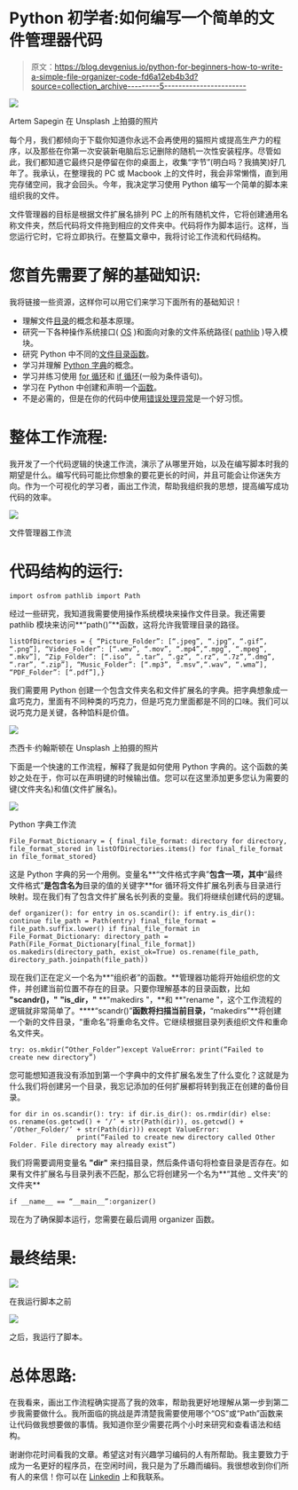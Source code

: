 # Python 初学者:如何编写一个简单的文件管理器代码

> 原文：<https://blog.devgenius.io/python-for-beginners-how-to-write-a-simple-file-organizer-code-fd6a12eb4b3d?source=collection_archive---------5----------------------->

![](img/0431b23b02b986bfa7158cd690402554.png)

Artem Sapegin 在 Unsplash 上拍摄的照片

每个月，我们都倾向于下载你知道你永远不会再使用的猫照片或提高生产力的程序，以及那些在你第一次安装新电脑后忘记删除的随机一次性安装程序。尽管如此，我们都知道它最终只是停留在你的桌面上，收集“字节”(明白吗？我搞笑)好几年了。我承认，在整理我的 PC 或 Macbook 上的文件时，我会非常懒惰，直到用完存储空间，我才会回头。今年，我决定学习使用 Python 编写一个简单的脚本来组织我的文件。

文件管理器的目标是根据文件扩展名排列 PC 上的所有随机文件，它将创建通用名称文件夹，然后代码将文件拖到相应的文件夹中。代码将作为脚本运行。这样，当您运行它时，它将立即执行。在整篇文章中，我将讨论工作流和代码结构。

# 您首先需要了解的基础知识:

我将链接一些资源，这样你可以用它们来学习下面所有的基础知识！

*   理解文件[目录](https://www.geeksforgeeks.org/structures-of-directory-in-operating-system/)的概念和基本原理。
*   研究一下各种操作系统接口( [OS](https://docs.python.org/3/library/os.html) )和面向对象的文件系统路径( [pathlib](https://docs.python.org/3/library/pathlib.html) )导入模块。
*   研究 Python 中不同的[文件目录函数](https://www.programiz.com/python-programming/directory)。
*   学习并理解 [Python 字典](https://www.programiz.com/python-programming/dictionary)的概念。
*   学习并练习使用 [for 循环](https://www.w3schools.com/python/python_for_loops.asp)和 [if 循环](https://www.w3schools.com/python/python_conditions.asp)(一般为条件语句)。
*   学习在 Python 中创建和声明一个[函数](https://www.w3schools.com/python/python_functions.asp)。
*   不是必需的，但是在你的代码中使用[错误处理异常](https://docs.python.org/3/tutorial/errors.html)是一个好习惯。

# 整体工作流程:

我开发了一个代码逻辑的快速工作流，演示了从哪里开始，以及在编写脚本时我的期望是什么。编写代码可能比你想象的要花更长的时间，并且可能会让你迷失方向。作为一个可视化的学习者，画出工作流，帮助我组织我的思想，提高编写成功代码的效率。

![](img/ffa9f0284f1bb08585fe6b86057b9adb.png)

文件管理器工作流

# 代码结构的运行:

```
import osfrom pathlib import Path
```

经过一些研究，我知道我需要使用操作系统模块来操作文件目录。我还需要 pathlib 模块来访问**“path()”**函数，这将允许我管理目录的路径。

```
listOfDirectories = { “Picture_Folder”: [“.jpeg”, “.jpg”, “.gif”, “.png”], “Video_Folder”: [“.wmv”, “.mov”, “.mp4”,“.mpg”, “.mpeg”, “.mkv”], “Zip_Folder”: [“.iso”, “.tar”, “.gz”, “.rz”, “.7z”,”.dmg”,      “.rar”, “.zip”], “Music_Folder”: [“.mp3”, “.msv”,“.wav”, “.wma”], “PDF_Folder”: [“.pdf”],}
```

我们需要用 Python 创建一个包含文件夹名和文件扩展名的字典。把字典想象成一盒巧克力，里面有不同种类的巧克力，但是巧克力里面都是不同的口味。我们可以说巧克力是关键，各种馅料是价值。

![](img/cbbc689d4e399c15664a932a5babd8b9.png)

杰西卡·约翰斯顿在 Unsplash 上拍摄的照片

下面是一个快速的工作流程，解释了我是如何使用 Python 字典的。这个函数的美妙之处在于，你可以在声明键的时候输出值。您可以在这里添加更多您认为需要的键(文件夹名)和值(文件扩展名)。

![](img/f35fb4a113e8349b68087f375ea4a433.png)

Python 字典工作流

```
File_Format_Dictionary = { final_file_format: directory for directory, file_format_stored in listOfDirectories.items() for final_file_format in file_format_stored}
```

这是 Python 字典的另一个用例。变量名**“文件格式字典”**包含一项，其中**“最终文件格式”**是包含名为**目录的值的关键字**for 循环将文件扩展名列表与目录进行映射。现在我们有了包含文件扩展名长列表的变量。我们将继续创建代码的逻辑。

```
def organizer(): for entry in os.scandir(): if entry.is_dir(): continue file_path = Path(entry) final_file_format = file_path.suffix.lower() if final_file_format in File_Format_Dictionary: directory_path = Path(File_Format_Dictionary[final_file_format]) os.makedirs(directory_path, exist_ok=True) os.rename(file_path, directory_path.joinpath(file_path))
```

现在我们正在定义一个名为**“组织者”的函数。**管理器功能将开始组织您的文件，并创建当前位置不存在的目录。只要你理解基本的目录函数，比如 **"scandr()，"** **"is_dir，"** **"makedirs "，**和 **"rename "，这个工作流程的逻辑就非常简单了。****“scandr()”**函数将扫描当前目录，**“makedirs”**将创建一个新的文件目录，“重命名”将重命名文件。它继续根据目录列表组织文件和重命名文件夹。

```
try: os.mkdir(“Other_Folder”)except ValueError: print(“Failed to create new directory”)
```

您可能想知道我没有添加到第一个字典中的文件扩展名发生了什么变化？这就是为什么我们将创建另一个目录，我忘记添加的任何扩展都将转到我正在创建的备份目录。

```
for dir in os.scandir(): try: if dir.is_dir(): os.rmdir(dir) else: os.rename(os.getcwd() + ‘/’ + str(Path(dir)), os.getcwd() + ‘/Other_Folder/’ + str(Path(dir))) except ValueError:
                 print(“Failed to create new directory called Other Folder. File directory may already exist”)
```

我们将需要调用变量名 **"dir"** 来扫描目录，然后条件语句将检查目录是否存在。如果有文件扩展名与目录列表不匹配，那么它将创建另一个名为**“其他 _ 文件夹”的文件夹**

```
if __name__ == “__main__”:organizer()
```

现在为了确保脚本运行，您需要在最后调用 organizer 函数。

# 最终结果:

![](img/2b1bb5b0aa184f581978bbf99cf47552.png)

在我运行脚本之前

![](img/85d041f95ab89f0311d6361d14f8e167.png)

之后，我运行了脚本。

# 总体思路:

在我看来，画出工作流程确实提高了我的效率，帮助我更好地理解从第一步到第二步我需要做什么。我所面临的挑战是弄清楚我需要使用哪个“OS”或“Path”函数来让代码做我想要做的事情。我知道你至少需要花两个小时来研究和查看语法和结构。

谢谢你花时间看我的文章。希望这对有兴趣学习编码的人有所帮助。我主要致力于成为一名更好的程序员，在空闲时间，我只是为了乐趣而编码。我很想收到你们所有人的来信！你可以在 [Linkedin](https://www.linkedin.com/in/addison-chen/) 上和我联系。